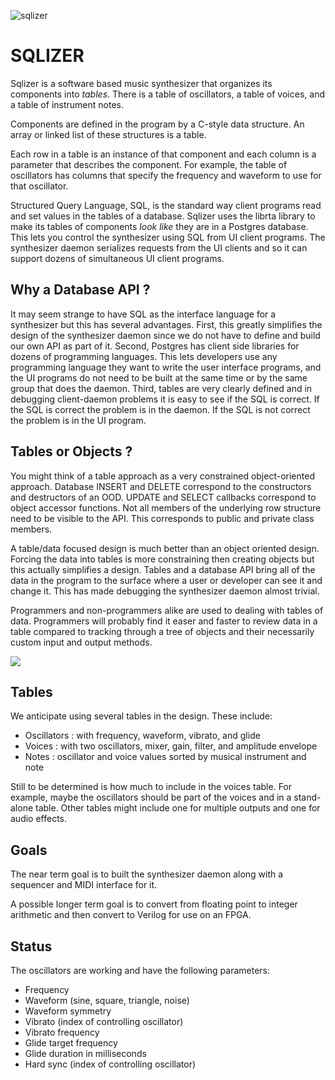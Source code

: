 ![sqlizer](https://felined.cat/sqlizer/sqlizer.jpeg)

# SQLIZER

Sqlizer is a software based music synthesizer that organizes its components
into *tables*.  There is a table of oscillators, a table of voices, and a
table of instrument notes.  

Components are defined in the program by a C-style data structure.  An array
or linked list of these structures is a table.

Each row in a table is an instance of that component and each column is a
parameter that describes the component.  For example, the table of
oscillators has columns that specify the frequency and waveform to use
for that oscillator.

Structured Query Language, SQL, is the standard way client programs read
and set values in the tables of a database.  Sqlizer uses the librta library
to make its tables of components *look like* they are in a Postgres database.
This lets you control the synthesizer using SQL from UI client programs.
The synthesizer daemon serializes requests from the UI clients and so it can
support dozens of simultaneous UI client programs.

## Why a Database API ?
It may seem strange to have SQL as the interface language for a synthesizer
but this has several advantages.  First, this greatly simplifies the design
of the synthesizer daemon since we do not have to define and build our own
API as part of it.  Second, Postgres has client side libraries for dozens of
programming languages.  This lets developers use any programming language
they want to write the user interface programs, and the UI programs do not
need to be built at the same time or by the same group that does the daemon.
Third, tables are very clearly defined and in debugging client-daemon problems
it is easy to see if the SQL is correct.  If the SQL is correct the problem
is in the daemon.  If the SQL is not correct the problem is in the UI program.

## Tables or Objects ?
You might think of a table approach as a very constrained object-oriented
approach.  Database INSERT and DELETE correspond to the constructors and
destructors of an OOD.  UPDATE and SELECT callbacks correspond to object
accessor functions.  Not all members of the underlying row structure need
to be visible to the API.  This corresponds to public and private class
members.

A table/data focused design is much better than an object oriented design.
Forcing the data into tables is more constraining then creating objects but
this actually simplifies a design.  Tables and a database API bring all of
the data in the program to the surface where a user or developer can see
it and change it.  This has made debugging the synthesizer daemon almost
trivial.

Programmers and non-programmers alike are used to dealing with tables of
data.  Programmers will probably find it easer and faster to review data 
in a table compared to tracking through a tree of objects and their
necessarily custom input and output methods.

![](sqlizerarch.svg)

## Tables
We anticipate using several tables in the design.  These include:
- Oscillators : with frequency, waveform, vibrato, and glide
- Voices : with two oscillators, mixer, gain, filter, and amplitude envelope
- Notes : oscillator and voice values sorted by musical instrument and note

Still to be determined is how much to include in the voices table.  For
example, maybe the oscillators should be part of the voices and in a stand-alone
table.  Other tables might include one for multiple outputs and one for
audio effects.

## Goals
The near term goal is to built the synthesizer daemon along with a sequencer
and MIDI interface for it.

A possible longer term goal is to convert from floating point to integer
arithmetic and then convert to Verilog for use on an FPGA.

## Status
The oscillators are working and have the following parameters:
- Frequency
- Waveform (sine, square, triangle, noise)
- Waveform symmetry
- Vibrato (index of controlling oscillator)
- Vibrato frequency
- Glide target frequency
- Glide duration in milliseconds
- Hard sync (index of controlling oscillator)

